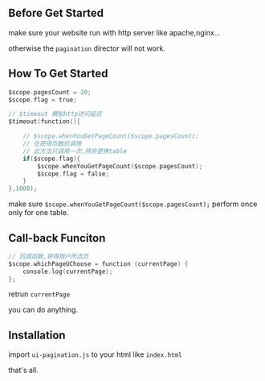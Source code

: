 ## Before Get Started

make sure your website run with http server like apache,nginx...

otherwise the `pagination` director will not work.

## How To Get Started

```objective-c
$scope.pagesCount = 20;
$scope.flag = true;

// $timeout 模拟http访问延迟
$timeout(function(){

    // $scope.whenYouGetPageCount($scope.pagesCount);
    // 在获得页数后调用
    // 此方法只调用一次,除非更换table
    if($scope.flag){
        $scope.whenYouGetPageCount($scope.pagesCount);
        $scope.flag = false;
    }
},1000);
```

make sure `$scope.whenYouGetPageCount($scope.pagesCount);`  perform once only for one table.

## Call-back Funciton

```objective-c
// 回调函数,获得用户所选页
$scope.whichPageUChoose = function (currentPage) {
    console.log(currentPage);
};
```

retrun `currentPage` 

you can do anything.

## Installation
import `ui-pagination.js` to your html like `index.html`

that's all.


